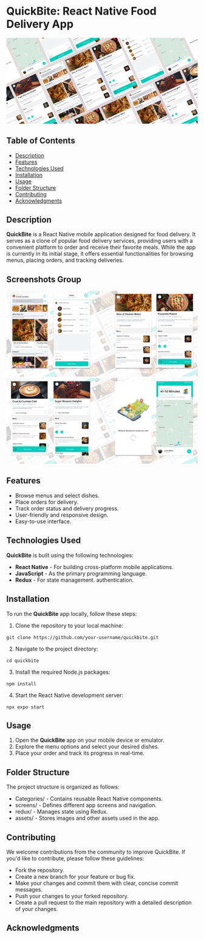 # QuickBite: React Native Food Delivery App

![Screenshot](./assets/screenshots/ss-main.png)

## Table of Contents

- [Description](#description)
- [Features](#features)
- [Technologies Used](#technologies-used)
- [Installation](#installation)
- [Usage](#usage)
- [Folder Structure](#folder-structure)
- [Contributing](#contributing)
- [Acknowledgments](#acknowledgments)

## Description

**QuickBite** is a React Native mobile application designed for food delivery. It serves as a clone of popular food delivery services, providing users with a convenient platform to order and receive their favorite meals. While the app is currently in its initial stage, it offers essential functionalities for browsing menus, placing orders, and tracking deliveries.

## Screenshots Group
![Screenshot](./assets/screenshots/first-ss.png) 
![Screenshot](./assets/screenshots/second-ss.png) 

## Features

- Browse menus and select dishes.
- Place orders for delivery.
- Track order status and delivery progress.
- User-friendly and responsive design.
- Easy-to-use interface.

## Technologies Used

**QuickBite** is built using the following technologies:

- **React Native** - For building cross-platform mobile applications.
- **JavaScript** - As the primary programming language.
- **Redux** - For state management.
authentication.

## Installation

To run the **QuickBite** app locally, follow these steps:

1. Clone the repository to your local machine:

```shell
git clone https://github.com/your-username/quickbite.git
```

2. Navigate to the project directory:

```
cd quickbite
```

3. Install the required Node.js packages:

```
npm install
```

4. Start the React Native development server:

```
npx expo start
```

## Usage

1. Open the **QuickBite** app on your mobile device or emulator.
2. Explore the menu options and select your desired dishes.
3. Place your order and track its progress in real-time.

## Folder Structure
The project structure is organized as follows:

- Categories/ - Contains reusable React Native components.
- screens/ - Defines different app screens and navigation.
- redux/ - Manages state using Redux.
- assets/ - Stores images and other assets used in the app.


## Contributing
We welcome contributions from the community to improve QuickBite. If you'd like to contribute, please follow these guidelines:

- Fork the repository.
- Create a new branch for your feature or bug fix.
- Make your changes and commit them with clear, concise commit messages.
- Push your changes to your forked repository.
- Create a pull request to the main repository with a detailed description of your changes.

## Acknowledgments

